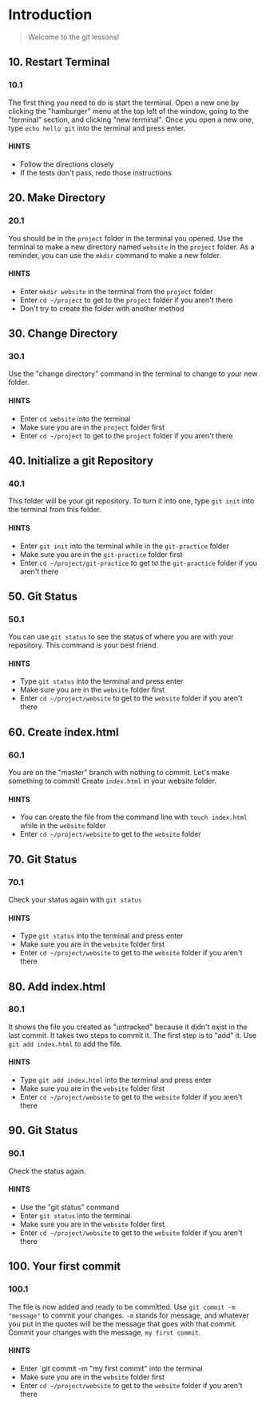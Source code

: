 # Introduction

> Welcome to the git lessons!

## 10. Restart Terminal

### 10.1

The first thing you need to do is start the terminal. Open a new one by clicking the "hamburger" menu at the top left of the window, going to the "terminal" section, and clicking "new terminal". Once you open a new one, type `echo hello git` into the terminal and press enter.

#### HINTS

- Follow the directions closely
- If the tests don't pass, redo those instructions

## 20. Make Directory

### 20.1

You should be in the `project` folder in the terminal you opened. Use the terminal to make a new directory named `website` in the `project` folder. As a reminder, you can use the `mkdir` command to make a new folder.

#### HINTS

- Enter `mkdir website` in the terminal from the `project` folder
- Enter `cd ~/project` to get to the `project` folder if you aren't there
- Don't try to create the folder with another method

## 30. Change Directory

### 30.1

Use the "change directory" command in the terminal to change to your new folder.

#### HINTS

- Enter `cd website` into the terminal
- Make sure you are in the `project` folder first
- Enter `cd ~/project` to get to the `project` folder if you aren't there

## 40. Initialize a git Repository

### 40.1

This folder will be your git repository. To turn it into one, type `git init` into the terminal from this folder.

#### HINTS

- Enter `git init` into the terminal while in the `git-practice` folder
- Make sure you are in the `git-practice` folder first
- Enter `cd ~/project/git-practice` to get to the `git-practice` folder if you aren't there

## 50. Git Status

### 50.1

You can use `git status` to see the status of where you are with your repository. This command is your best friend.

#### HINTS

- Type `git status` into the terminal and press enter
- Make sure you are in the `website` folder first
- Enter `cd ~/project/website` to get to the `website` folder if you aren't there

## 60. Create index.html

### 60.1

You are on the "master" branch with nothing to commit. Let's make something to commit! Create `index.html` in your website folder.

#### HINTS

- You can create the file from the command line with `touch index.html` while in the `website` folder
- Enter `cd ~/project/website` to get to the `website` folder

## 70. Git Status

### 70.1

Check your status again with `git status`

#### HINTS

- Type `git status` into the terminal and press enter
- Make sure you are in the `website` folder first
- Enter `cd ~/project/website` to get to the `website` folder if you aren't there

## 80. Add index.html

### 80.1

It shows the file you created as "untracked" because it didn't exist in the last commit. It takes two steps to commit it. The first step is to "add" it. Use `git add index.html` to add the file.

#### HINTS

- Type `git add index.html` into the terminal and press enter
- Make sure you are in the `website` folder first
- Enter `cd ~/project/website` to get to the `website` folder if you aren't there

## 90. Git Status

### 90.1

Check the status again.

#### HINTS

- Use the "git status" command
- Enter `git status` into the terminal
- Make sure you are in the `website` folder first
- Enter `cd ~/project/website` to get to the `website` folder if you aren't there

## 100. Your first commit

### 100.1

The file is now added and ready to be committed. Use `git commit -m "message"` to commit your changes. `-m` stands for message, and whatever you put in the quotes will be the message that goes with that commit. Commit your changes with the message, `my first commit`.

#### HINTS

- Enter `git commit -m "my first commit" into the terminal
- Make sure you are in the `website` folder first
- Enter `cd ~/project/website` to get to the `website` folder if you aren't there
